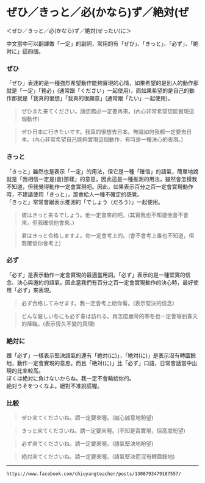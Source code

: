 # ぜひ／きっと／必(かなら)ず／絶対(ぜ

＜ぜひ／きっと／必(かなら)ず／絶対(ぜったい)に＞

中文當中可以翻譯做「一定」的副詞，常用的有「ぜひ」、「きっと」、「必ず」、「絶対に」這四個。

### ぜひ

「ぜひ」表達的是一種強烈希望動作能夠實現的心情，如果希望的是別人的動作那就是「一定」「務必」(通常跟「ください」一起使用)，而如果希望的是自己的動作那就是「我真的很想」「我真的很願意」(通常跟「たい」一起使用)。  
>ぜひまた来てください。請您務必一定要再來。(內心非常希望您能實現這個動作)  

>ぜひ日本に行きたいです。我真的很想去日本。無論如何我都一定要去日本。(內心非常希望自己能夠實現這個動作，有時是一種決心的表現。)

### きっと

「きっと」雖然也是表示「一定」的用法，但它是一種「確信」的語氣，簡單地說就是「我相信一定是(會)那樣」的意思。因此這是一種推測的用法，雖然會怎樣我不知道，但我覺得動作一定會實現吧。因此，如果表示百分之百一定會實現動作時，不建議使用「きっと」，那會給人一種不確定的感覺。  
「きっと」常常會跟表示推測的「でしょう（だろう）」一起使用。  
>彼はきっと来るでしょう。他一定會來的吧。(其實我也不知道他會不會來，但我確信他會來。)  

>君はきっと合格しますよ。你一定會考上的。(會不會考上誰也不知道，但我確信你會考上)

### 必ず

「必ず」是表示動作一定會實現的最適當用詞。「必ず」表示的是一種堅實的信念、決心與邀約的語氣。因此當我們有百分之百一定會實現動作的決心時，最好使用「必ず」來表現。

>必ず合格してみせます。我一定會考上給你看。(表示堅決的信念)

>どんな厳しい冬にも必ず春は訪れる。再怎麼嚴苛的寒冬也一定會等到春天的降臨。(表示恆久不變的真理)

### 絶対に

跟「必ず」一樣表示堅決語氣的還有「絶対(に)」，「絶対(に)」是表示沒有轉圜餘地，動作一定會實現的意思。而且「絶対(に)」比「必ず」口語，日常會話當中出現的比率較高。  
ぼくは絶対に負けないからね。我一定不會輸給你的。  
絶対うそをつくなよ。絕對不准說謊喔。

### 比較 
>ぜひ来てくださいね。請一定要來喔。(誠心誠意地盼望)  

>きっと来てくださいね。請一定要來喔。(不知是否實現，但高度盼望)  

>必ず来てくださいね。請一定要來喔。(語氣堅決地盼望)  

>絶対来てくださいね。請一定要來喔。(語氣堅決而沒有轉圜餘地)

---
`https://www.facebook.com/chiuyangteacher/posts/1308793479187557/`